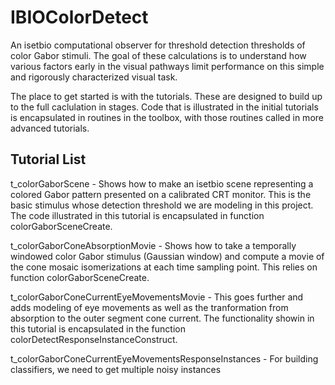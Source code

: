 # IBIOColorDetect

An isetbio computational observer for threshold detection thresholds of color Gabor stimuli.  The goal of these calculations is to understand how various factors early in the visual pathways limit performance on this simple and rigorously characterized visual task.

The place to get started is with the tutorials.  These are designed to build up to the full caclulation in stages.  Code that is illustrated in the initial tutorials is encapsulated in routines in the toolbox, with those routines called in more advanced tutorials.

## Tutorial List

t_colorGaborScene - Shows how to make an isetbio scene representing a colored Gabor pattern presented on a calibrated CRT monitor.  This is the basic stimulus whose detection threshold we are modeling in this project.  The code illustrated in this tutorial is encapsulated in function colorGaborSceneCreate.

t_colorGaborConeAbsorptionMovie - Shows how to take a temporally windowed color Gabor stimulus (Gaussian window) and compute a movie of the cone mosaic isomerizations at each time sampling point.  This relies on function colorGaborSceneCreate.

t_colorGaborConeCurrentEyeMovementsMovie - This goes further and adds modeling of eye movements as well as the tranformation from absorption to the outer segment cone current.  The functionality showin in this tutorial is encapsulated in the function colorDetectResponseInstanceConstruct.

t_colorGaborConeCurrentEyeMovementsResponseInstances - For building classifiers, we need to get multiple noisy instances 